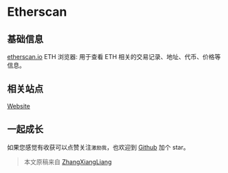 # Etherscan

## 基础信息

[etherscan.io](https://etherscan.io) ETH 浏览器: 用于查看 ETH 相关的交易记录、地址、代币、价格等信息。

## 相关站点

[Website](https://etherscan.io)

## 一起成长

如果您感觉有收获可以点赞关注`激励我`，也欢迎到 [Github](https://github.com/zhangxiangliang/blockchain-101) 加个 star。

> 本文原稿来自 [ZhangXiangLiang](https://github.com/zhangxiangliang)
